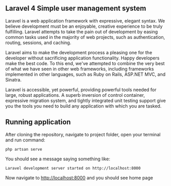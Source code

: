 ## Laravel 4 Simple user management system

Laravel is a web application framework with expressive, elegant syntax. We believe development must be an enjoyable, creative experience to be truly fulfilling. Laravel attempts to take the pain out of development by easing common tasks used in the majority of web projects, such as authentication, routing, sessions, and caching.

Laravel aims to make the development process a pleasing one for the developer without sacrificing application functionality. Happy developers make the best code. To this end, we've attempted to combine the very best of what we have seen in other web frameworks, including frameworks implemented in other languages, such as Ruby on Rails, ASP.NET MVC, and Sinatra.

Laravel is accessible, yet powerful, providing powerful tools needed for large, robust applications. A superb inversion of control container, expressive migration system, and tightly integrated unit testing support give you the tools you need to build any application with which you are tasked.

## Running application
After cloning the repository, navigate to project folder, open your terminal and run command:
```
php artsan serve
```

You should see a message saying something like:
```
Laravel development server started on http://localhost:8000
```

Now navigate to <a href="http://localhost:8000" target="_blank">http://localhost:8000</a> and you should see home page